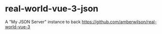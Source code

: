 # real-world-vue-3-json
A "My JSON Server" instance to back https://github.com/amberwilson/real-world-vue-3
